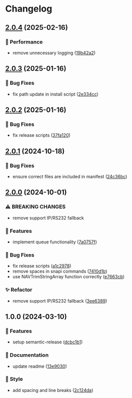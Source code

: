 # Changelog

## [2.0.4](https://github.com/Norgate-AV/NAVDatabase.Amx.PanasonicProjector/compare/v2.0.3...v2.0.4) (2025-02-16)

### 🚀 Performance

- remove unnecessary logging ([19b42a2](https://github.com/Norgate-AV/NAVDatabase.Amx.PanasonicProjector/commit/19b42a271bd3d15e7405c158fffe593ab5a1e7a9))

## [2.0.3](https://github.com/Norgate-AV/NAVDatabase.Amx.PanasonicProjector/compare/v2.0.2...v2.0.3) (2025-01-16)

### 🐛 Bug Fixes

- fix path update in install script ([2e334cc](https://github.com/Norgate-AV/NAVDatabase.Amx.PanasonicProjector/commit/2e334cc4089db35c0208ce3c7c8bbb0e0c0388cf))

## [2.0.2](https://github.com/Norgate-AV/NAVDatabase.Amx.PanasonicProjector/compare/v2.0.1...v2.0.2) (2025-01-16)

### 🐛 Bug Fixes

- fix release scripts ([37fa120](https://github.com/Norgate-AV/NAVDatabase.Amx.PanasonicProjector/commit/37fa120f05f899ce4fff4d880161b5001e683a6c))

## [2.0.1](https://github.com/Norgate-AV/NAVDatabase.Amx.PanasonicProjector/compare/v2.0.0...v2.0.1) (2024-10-18)

### 🐛 Bug Fixes

- ensure correct files are included in manifest ([24c36bc](https://github.com/Norgate-AV/NAVDatabase.Amx.PanasonicProjector/commit/24c36bc116df37b522e4694815820bd1fcc4f586))

## [2.0.0](https://github.com/Norgate-AV/NAVDatabase.Amx.PanasonicProjector/compare/v1.0.0...v2.0.0) (2024-10-01)

### ⚠ BREAKING CHANGES

- remove support IP/RS232 fallback

### 🌟 Features

- implement queue functionality ([7a0757f](https://github.com/Norgate-AV/NAVDatabase.Amx.PanasonicProjector/commit/7a0757f49d8641a614a74f19224d5f9fbef50085))

### 🐛 Bug Fixes

- fix release scripts ([a1c2978](https://github.com/Norgate-AV/NAVDatabase.Amx.PanasonicProjector/commit/a1c2978feeabd3923a480cd97f744737c15587ba))
- remove spaces in snapi commands ([7410d1b](https://github.com/Norgate-AV/NAVDatabase.Amx.PanasonicProjector/commit/7410d1bd873d962eb20cb1b9f1bb2a5417917ff0))
- use NAVTrimStringArray function correctly ([e7663cb](https://github.com/Norgate-AV/NAVDatabase.Amx.PanasonicProjector/commit/e7663cbeac0995103c466e8c2fd8569ebc06c93e))

### ✨ Refactor

- remove support IP/RS232 fallback ([3ee6389](https://github.com/Norgate-AV/NAVDatabase.Amx.PanasonicProjector/commit/3ee6389a6e91c3eba462c60bc4b325debcce1312))

## 1.0.0 (2024-03-10)

### 🌟 Features

- setup semantic-release ([dcbc1b1](https://github.com/Norgate-AV/NAVDatabase.Amx.PanasonicProjector/commit/dcbc1b1ce0cf3daf226db872421c7f7e8d154b58))

### 📖 Documentation

- update readme ([13e9030](https://github.com/Norgate-AV/NAVDatabase.Amx.PanasonicProjector/commit/13e90308de251b12b501a648a663dbf5cc9da70b))

### 💅 Style

- add spacing and line breaks ([2c124da](https://github.com/Norgate-AV/NAVDatabase.Amx.PanasonicProjector/commit/2c124daef3c0048bf0f36d6028b24781888db2a9))
